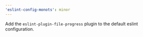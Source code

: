 ```yaml
---
'eslint-config-monots': minor
---
```


Add the `eslint-plugin-file-progress` plugin to the default eslint configuration.
